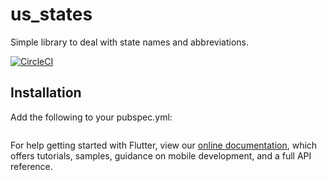 # us_states

Simple library to deal with state names and abbreviations.

[![CircleCI](https://circleci.com/gh/Snapraise/us_states.svg?style=svg)](https://circleci.com/gh/Snapraise/us_states)

## Installation
Add the following to your pubspec.yml:
```dart

```

For help getting started with Flutter, view our 
[online documentation](https://flutter.dev/docs), which offers tutorials, 
samples, guidance on mobile development, and a full API reference.
